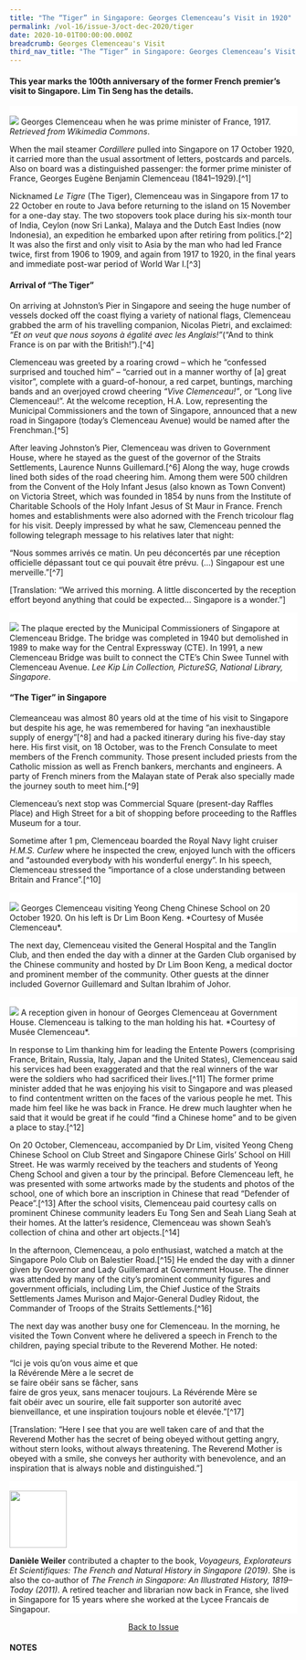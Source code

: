 ```yaml
---
title: "The “Tiger” in Singapore: Georges Clemenceau’s Visit in 1920"
permalink: /vol-16/issue-3/oct-dec-2020/tiger
date: 2020-10-01T00:00:00.000Z
breadcrumb: Georges Clemenceau's Visit
third_nav_title: "The “Tiger” in Singapore: Georges Clemenceau’s Visit in 1920"
---
```


<style>
table { 
	background-color: #d6dae9;
	}
.infobox { 
  padding: 20px;
  margin: 20px;
  background: #d6dae9
}
</style>

#### This year marks the 100th anniversary of the former French premier’s visit to Singapore. **Lim Tin Seng** has the details.

<div style="background-color: white;">
<br/>
<img src="/images/Vol-16-issue-3/tiger/georgesclemenceau-thetigerinsg.jpg">
Georges Clemenceau when he was prime minister of France, 1917. <i>Retrieved from Wikimedia Commons</i>.
</div>

When the mail steamer *Cordillere* pulled into Singapore on 17 October 1920, it carried more than the usual assortment of letters, postcards and parcels. Also on board was a distinguished passenger: the former prime minister of France, Georges Eugène Benjamin Clemenceau (1841–1929).[^1]

Nicknamed *Le Tigre* (The Tiger), Clemenceau was in Singapore from 17 to 22 October en route to Java before returning to the island on 15 November for a one-day stay. The two stopovers took place during his six-month tour of India, Ceylon (now Sri Lanka), Malaya and the Dutch East Indies (now Indonesia), an expedition he embarked upon after retiring from politics.[^2] It was also the first and only visit to Asia by the man who had led France twice, first from 1906 to 1909, and again from 1917 to 1920, in the final years and immediate post-war period of World War I.[^3]

#### **Arrival of “The Tiger”**

On arriving at Johnston’s Pier in Singapore and seeing the huge number of vessels docked off the coast flying a variety of national flags, Clemenceau grabbed the arm of his travelling companion, Nicolas Pietri, and exclaimed: *“Et on veut que nous soyons à égalité avec les Anglais!”*(“And to think France is on par with 
the British!”).[^4]

Clemenceau was greeted by a roaring crowd – which he “confessed surprised and touched him” – “carried out in a manner worthy of [a] great visitor”, complete with a guard-of-honour, a red carpet, buntings, marching bands and an overjoyed crowd cheering *“Vive Clemenceau!”*, or “Long live Clemenceau!”. At the welcome reception, H.A. Low, representing the Municipal Commissioners and the town of Singapore, announced that a new road in Singapore (today’s Clemenceau Avenue) would be named after the Frenchman.[^5]

After leaving Johnston’s Pier, Clemenceau was driven to Government House, where he stayed as the guest of the governor of the Straits Settlements, Laurence Nunns Guillemard.[^6] Along the way, huge crowds lined both sides of the road cheering him. Among them were 500 children from the Convent of the Holy Infant Jesus (also known as Town Convent) on Victoria Street, which was founded in 1854 by nuns from the Institute of Charitable Schools of the Holy Infant Jesus of St Maur in France. French homes and establishments were also adorned with the French tricolour flag for his visit. Deeply impressed by what he saw, Clemenceau penned the following telegraph message to his relatives later that night:

“Nous sommes arrivés ce matin. Un peu déconcertés par une réception officielle dépassant tout ce qui pouvait être prévu. (...) Singapour est une merveille.”[^7]

[Translation: “We arrived this morning. A little disconcerted by the reception effort beyond anything that could be expected... Singapore is a wonder.”] 

<div style="background-color: white;">
<br/>
<img src="/images/Vol-16-issue-3/tiger/georgesclemenceau-plaque.jpg">
The plaque erected by the Municipal Commissioners of Singapore at Clemenceau Bridge. The bridge was completed in 1940 but demolished in 1989 to make way for the Central Expressway (CTE). In 1991, a new Clemenceau Bridge was built to connect the CTE’s Chin Swee Tunnel with Clemenceau Avenue. <i>Lee Kip Lin Collection, PictureSG, National Library, Singapore</i>.
</div>

#### **“The Tiger” in Singapore**

Clemeanceau was almost 80 years old at the time of his visit to Singapore but despite his age, he was remembered for having “an inexhaustible supply of energy”[^8] and had a packed itinerary during his five-day stay here. His first visit, on 18 October, was to the French Consulate to meet members of the French community. Those present included priests from the Catholic mission as well as French bankers, merchants and engineers. A party of French miners from the Malayan state of Perak also specially made the journey south to meet him.[^9]

Clemenceau’s next stop was Commercial Square (present-day Raffles Place) and High Street for a bit of shopping before proceeding to the Raffles Museum for a tour.

Sometime after 1 pm, Clemenceau boarded the Royal Navy light cruiser *H.M.S. Curlew* where he inspected the crew, enjoyed lunch with the officers and “astounded everybody with his wonderful energy”. In his speech, Clemenceau stressed the “importance of a close understanding between Britain and France”.[^10]

<div style="background-color: white;">
<br/>
<img src="/images/Vol-16-issue-3/tiger/georgesclemenceau-withlimboonkeng.jpg">
Georges Clemenceau visiting Yeong Cheng Chinese School on 20 October 1920. On his left is Dr Lim Boon Keng. *Courtesy of Musée Clemenceau*.
</div>

The next day, Clemenceau visited the General Hospital and the Tanglin Club, and then ended the day with a dinner at the Garden Club organised by the Chinese community and hosted by Dr Lim Boon Keng, a medical doctor and prominent member of the community. Other guests at the dinner included Governor Guillemard and Sultan Ibrahim of Johor. 

<div style="background-color: white;">
<br/>
<img src="/images/Vol-16-issue-3/tiger/georgesclemenceau-atgovhouse.jpg">
A reception given in honour of Georges Clemenceau at Government House. Clemenceau is talking to the man holding his hat. *Courtesy of Musée Clemenceau*.
</div>

In response to Lim thanking him for leading the Entente Powers (comprising France, Britain, Russia, Italy, Japan and the United States), Clemenceau said his services had been exaggerated and that the real winners of the war were the soldiers who had sacrificed their lives.[^11] The former prime minister added that he was enjoying his visit to Singapore and was pleased to find contentment written on the faces of the various people he met. This made him feel like he was back in France. He drew much laughter when he said that it would be great if he could “find a Chinese home” and to be given a place to stay.[^12]

On 20 October, Clemenceau, accompanied by Dr Lim, visited Yeong Cheng Chinese School on Club Street and Singapore Chinese Girls’ School on Hill Street. He was warmly received by the teachers and students of Yeong Cheng School and given a tour by the principal. Before Clemenceau left, he was presented with some artworks made by the students and photos of the school, one of which bore an inscription in Chinese that read “Defender of Peace”.[^13] After the school visits, Clemenceau paid courtesy calls on prominent Chinese community leaders Eu Tong Sen and Seah Liang Seah at their homes. At the latter’s residence, Clemenceau was shown Seah’s collection of china and other art objects.[^14]

In the afternoon, Clemenceau, a polo enthusiast, watched a match at the Singapore Polo Club on Balestier Road.[^15] He ended the day with a dinner given by Governor and Lady Guillemard at Government House. The dinner was attended by many of the city’s prominent community figures and government officials, including Lim, the Chief Justice of the Straits Settlements James Murison and Major-General Dudley Ridout, the Commander of Troops of the Straits Settlements.[^16]

The next day was another busy one for Clemenceau. In the morning, he visited the Town Convent where he delivered a speech in French to the children, paying special tribute to the Reverend Mother. He noted:

“Ici je vois qu’on vous aime et que<br>la Révérende Mère a le secret de<br> se faire obéir sans se fâcher, sans<br> faire de gros yeux, sans menacer toujours. La Révérende Mère se<br> fait obéir avec un sourire, elle fait supporter son autorité avec<br> bienveillance, et une inspiration toujours noble et élevée.”[^17]

[Translation: “Here I see that you are well taken care of and that the Reverend Mother has the secret of being obeyed without getting angry, without stern looks, without always threatening. The Reverend Mother is obeyed with a smile, she conveys her authority with benevolence, and an inspiration that is always noble and distinguished.”]




















<div style="background-color: white;">
<br/>
<img src="/images/Vol-16-issue-2/authors/DanieleWeiler.png" style="width: 100px; height: 100px;" />

<b>Danièle Weiler</b> contributed a chapter to the book, <i>Voyageurs, Explorateurs Et Scientifiques: The French and Natural History in Singapore (2019)</i>. She is also the co-author of <i>The French in Singapore: An Illustrated History, 1819–Today (2011)</i>. A retired teacher and librarian now back in France, she lived in Singapore for 15 years where she worked at the Lycee Francais de Singapour.

</div>

<a href="https://nlb-ba-staging.netlify.app/vol-16/issue-2/Jul-sep-2020/"><center>Back to Issue</center></a>

#### **NOTES**
